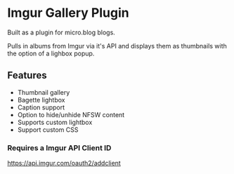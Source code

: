 # Imgur Gallery Plugin

Built as a plugin for micro.blog blogs.

Pulls in albums from Imgur via it's API and displays them as thumbnails with the option of a lighbox popup. 

## Features

- Thumbnail gallery
- Bagette lightbox
- Caption support
- Option to hide/unhide NFSW content
- Supports custom lightbox
- Support custom CSS

### Requires a Imgur API Client ID

https://api.imgur.com/oauth2/addclient
